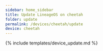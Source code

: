 ```yaml
---
sidebar: home_sidebar
title: Update LineageOS on cheetah
folder: update
permalink: /devices/cheetah/update
device: cheetah
---
```

{% include templates/device_update.md %}
